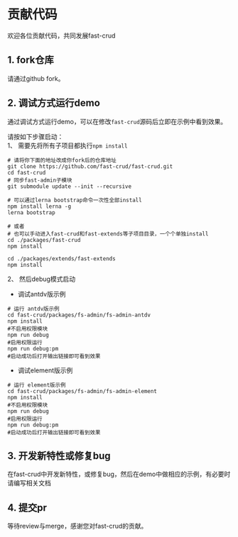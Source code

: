 # 贡献代码
欢迎各位贡献代码，共同发展fast-crud

## 1. fork仓库
请通过github fork。

## 2. 调试方式运行demo
通过调试方式运行demo，可以在修改`fast-crud`源码后立即在示例中看到效果。

请按如下步骤启动：    
1、 需要先将所有子项目都执行`npm install`
```shell script
# 请将你下面的地址改成你fork后的仓库地址
git clone https://github.com/fast-crud/fast-crud.git
cd fast-crud
# 同步fast-admin子模块
git submodule update --init --recursive

# 可以通过lerna bootstrap命令一次性全部install
npm install lerna -g
lerna bootstrap

# 或者
# 也可以手动进入fast-crud和fast-extends等子项目目录，一个个单独install
cd ./packages/fast-crud
npm install

cd ./packages/extends/fast-extends
npm install

```

2、 然后debug模式启动

* 调试antdv版示例
```shell script
# 运行 antdv版示例
cd fast-crud/packages/fs-admin/fs-admin-antdv  
npm install  
#不启用权限模块
npm run debug
#启用权限运行
npm run debug:pm
#启动成功后打开输出链接即可看到效果
```

* 调试element版示例
```shell script
# 运行 element版示例
cd fast-crud/packages/fs-admin/fs-admin-element  
npm install  
#不启用权限模块
npm run debug
#启用权限运行
npm run debug:pm
#启动成功后打开输出链接即可看到效果
```


## 3. 开发新特性或修复bug
在fast-crud中开发新特性，或修复bug，然后在demo中做相应的示例，有必要时请编写相关文档

## 4. 提交pr
等待review与merge，感谢您对fast-crud的贡献。



